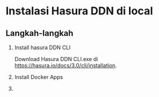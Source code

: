 # Instalasi Hasura DDN di local


## Langkah-langkah

  1. Install hasura DDN CLI

      Download Hasura DDN CLI.exe di https://hasura.io/docs/3.0/cli/installation.

  2. Install Docker Apps
  3. 
